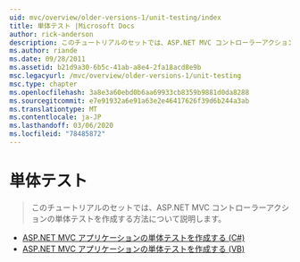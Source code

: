 ```yaml
---
uid: mvc/overview/older-versions-1/unit-testing/index
title: 単体テスト |Microsoft Docs
author: rick-anderson
description: このチュートリアルのセットでは、ASP.NET MVC コントローラーアクションの単体テストを作成する方法について説明します。
ms.author: riande
ms.date: 09/28/2011
ms.assetid: b21d9a30-6b5c-41ab-a8e4-2fa18acd8e9b
msc.legacyurl: /mvc/overview/older-versions-1/unit-testing
msc.type: chapter
ms.openlocfilehash: 3a8e3a60ebd0b6aa69933cb8359b9881d0da8288
ms.sourcegitcommit: e7e91932a6e91a63e2e46417626f39d6b244a3ab
ms.translationtype: MT
ms.contentlocale: ja-JP
ms.lasthandoff: 03/06/2020
ms.locfileid: "78485872"
---
```

# <a name="unit-testing"></a>単体テスト

> このチュートリアルのセットでは、ASP.NET MVC コントローラーアクションの単体テストを作成する方法について説明します。

- [ASP.NET MVC アプリケーションの単体テストを作成する (C#)](creating-unit-tests-for-asp-net-mvc-applications-cs.md)
- [ASP.NET MVC アプリケーションの単体テストを作成する (VB)](creating-unit-tests-for-asp-net-mvc-applications-vb.md)
